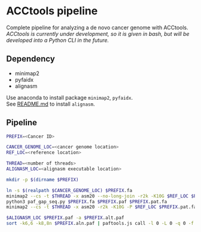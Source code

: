 # ACCtools pipeline

Complete pipeline for analyzing a de novo cancer genome with ACCtools.  
*ACCtools is currently under development, so it is given in bash, but will be developed into a Python CLI in the future.*

## Dependency
- minimap2
- pyfaidx
- alignasm

Use anaconda to install package `minimap2`, `pyfaidx`.  
See [README.md](https://github.com/ACCtools/alignasm) to install `alignasm`.

## Pipeline
```bash
PREFIX=<Cancer ID>

CANCER_GENOME_LOC=<cancer genome location>
REF_LOC=<reference location>

THREAD=<number of threads>
ALIGNASM_LOC=<alignasm executable location>

mkdir -p $(dirname $PREFIX)

ln -s $(realpath $CANCER_GENOME_LOC) $PREFIX.fa
minimap2 --cs -t $THREAD -x asm20 --no-long-join -r2k -K10G $REF_LOC $PREFIX.fa -o $PREFIX.paf
python3 paf_gap_seq.py $PREFIX.fa $PREFIX.paf $PREFIX.pat.fa
minimap2 --cs -t $THREAD -x asm20 -r2k -K10G -P $REF_LOC $PREFIX.pat.fa -o $PREFIX.alt.paf

$ALIGNASM_LOC $PREFIX.paf -a $PREFIX.alt.paf
sort -k6,6 -k8,8n $PREFIX.aln.paf | paftools.js call -l 0 -L 0 -q 0 -f $REF_LOC - > $PREFIX.vcf
```